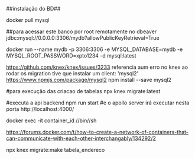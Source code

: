 

##instalação do BD##

docker pull mysql

##para acessar este banco por root remotamente no dbeaver
jdbc:mysql://0.0.0.0:3306/mydb?allowPublicKeyRetrieval=True

docker run --name mydb -p 3306:3306 -e MYSQL_DATABASE=mydb -e MYSQL_ROOT_PASSWORD=xpto1234 -d mysql:latest

https://github.com/knex/knex/issues/3233 referencia aum erro no knex ao rodar os migration
tive que instalar um client: 'mysql2' https://www.npmjs.com/package/mysql2
npm install --save mysql2

#para execução das criacao de tabelas
npx knex migrate:latest 

#executa a api backend
npm run start
#e o apollo server irá executar nesta porta 
http://localhost:4000/

docker exec -it container_id //bin//sh


https://forums.docker.com/t/how-to-create-a-network-of-containers-that-can-communicate-with-each-other-interchangably/134292/2

npx knex migrate:make tabela_endereco




